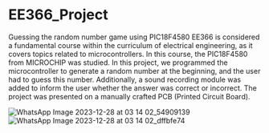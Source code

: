 # EE366_Project
Guessing the random number game using PIC18F4580
EE366 is considered a fundamental course within the curriculum of electrical engineering, as it covers topics related to microcontrollers. In this course, the PIC18F4580 from MICROCHIP was studied. 
In this project, we programmed the microcontroller to generate a random number at the beginning, and the user had to guess this number. Additionally, a sound recording module was added to inform the user whether the answer was correct or incorrect. The project was presented on a manually crafted PCB (Printed Circuit Board).


![WhatsApp Image 2023-12-28 at 03 14 02_54909139](https://github.com/alkaff79/EE366_Project/assets/130121869/64a91314-d513-4a46-8865-85fe04584357)
![WhatsApp Image 2023-12-28 at 03 14 02_dffbfe74](https://github.com/alkaff79/EE366_Project/assets/130121869/7d4759e9-007b-4640-ba80-9496ba546be0)






